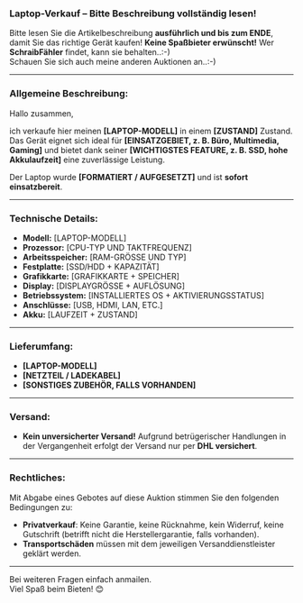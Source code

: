 ### **Laptop-Verkauf – Bitte Beschreibung vollständig lesen!**  

Bitte lesen Sie die Artikelbeschreibung **ausführlich und bis zum ENDE**, damit Sie das richtige Gerät kaufen! **Keine Spaßbieter erwünscht!** Wer **SchraibFähler** findet, kann sie behalten..:-)  
Schauen Sie sich auch meine anderen Auktionen an..:-)  

---

### **Allgemeine Beschreibung:**  
Hallo zusammen,  

ich verkaufe hier meinen **[LAPTOP-MODELL]** in einem **[ZUSTAND]** Zustand. Das Gerät eignet sich ideal für **[EINSATZGEBIET, z. B. Büro, Multimedia, Gaming]** und bietet dank seiner **[WICHTIGSTES FEATURE, z. B. SSD, hohe Akkulaufzeit]** eine zuverlässige Leistung.  

Der Laptop wurde **[FORMATIERT / AUFGESETZT]** und ist **sofort einsatzbereit**.  

---

### **Technische Details:**  
- **Modell:** [LAPTOP-MODELL]  
- **Prozessor:** [CPU-TYP UND TAKTFREQUENZ]  
- **Arbeitsspeicher:** [RAM-GRÖSSE UND TYP]  
- **Festplatte:** [SSD/HDD + KAPAZITÄT]  
- **Grafikkarte:** [GRAFIKKARTE + SPEICHER]  
- **Display:** [DISPLAYGRÖSSE + AUFLÖSUNG]  
- **Betriebssystem:** [INSTALLIERTES OS + AKTIVIERUNGSSTATUS]  
- **Anschlüsse:** [USB, HDMI, LAN, ETC.]  
- **Akku:** [LAUFZEIT + ZUSTAND]  

---

### **Lieferumfang:**  
- **[LAPTOP-MODELL]**  
- **[NETZTEIL / LADEKABEL]**  
- **[SONSTIGES ZUBEHÖR, FALLS VORHANDEN]**  

---

### **Versand:**  
- **Kein unversicherter Versand!** Aufgrund betrügerischer Handlungen in der Vergangenheit erfolgt der Versand nur per **DHL versichert**.  

---

### **Rechtliches:**  
Mit Abgabe eines Gebotes auf diese Auktion stimmen Sie den folgenden Bedingungen zu:  
- **Privatverkauf**: Keine Garantie, keine Rücknahme, kein Widerruf, keine Gutschrift (betrifft nicht die Herstellergarantie, falls vorhanden).  
- **Transportschäden** müssen mit dem jeweiligen Versanddienstleister geklärt werden.  

---

Bei weiteren Fragen einfach anmailen.  
Viel Spaß beim Bieten! 😊  
